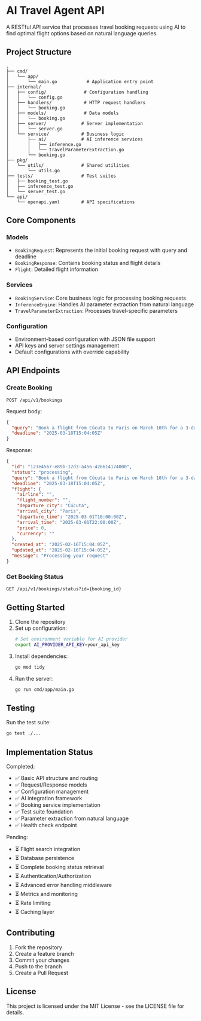 # AI Travel Agent API

A RESTful API service that processes travel booking requests using AI to find optimal flight options based on natural language queries.

## Project Structure

```
.
├── cmd/
│   └── app/
│       └── main.go           # Application entry point
├── internal/
│   ├── config/              # Configuration handling
│   │   └── config.go
│   ├── handlers/            # HTTP request handlers
│   │   └── booking.go
│   ├── models/              # Data models
│   │   └── booking.go
│   ├── server/             # Server implementation
│   │   └── server.go
│   └── service/            # Business logic
│       ├── ai/             # AI inference services
│       │   ├── inference.go
│       │   └── travelParameterExtraction.go
│       └── booking.go
├── pkg/
│   └── utils/              # Shared utilities
│       └── utils.go
├── tests/                  # Test suites
│   ├── booking_test.go
│   ├── inference_test.go
│   └── server_test.go
└── api/
    └── openapi.yaml        # API specifications
```

## Core Components

### Models

- `BookingRequest`: Represents the initial booking request with query and deadline
- `BookingResponse`: Contains booking status and flight details
- `Flight`: Detailed flight information

### Services

- `BookingService`: Core business logic for processing booking requests
- `InferenceEngine`: Handles AI parameter extraction from natural language
- `TravelParameterExtraction`: Processes travel-specific parameters

### Configuration

- Environment-based configuration with JSON file support
- API keys and server settings management
- Default configurations with override capability

## API Endpoints

### Create Booking

```
POST /api/v1/bookings
```

Request body:

```json
{
  "query": "Book a flight from Cúcuta to Paris on March 10th for a 3-day trip",
  "deadline": "2025-03-18T15:04:05Z"
}
```

Response:

```json
{
  "id": "123e4567-e89b-12d3-a456-426614174000",
  "status": "processing",
  "query": "Book a flight from Cúcuta to Paris on March 10th for a 3-day trip",
  "deadline": "2025-03-18T15:04:05Z",
  "flight": {
    "airline": "",
    "flight_number": "",
    "departure_city": "Cúcuta",
    "arrival_city": "Paris",
    "departure_time": "2025-03-01T10:00:00Z",
    "arrival_time": "2025-03-01T22:00:00Z",
    "price": 0,
    "currency": ""
  },
  "created_at": "2025-02-16T15:04:05Z",
  "updated_at": "2025-02-16T15:04:05Z",
  "message": "Processing your request"
}
```

### Get Booking Status

```
GET /api/v1/bookings/status?id={booking_id}
```

## Getting Started

1. Clone the repository
2. Set up configuration:
   ```bash
   # Set environment variable for AI provider
   export AI_PROVIDER_API_KEY=your_api_key
   ```
3. Install dependencies:
   ```bash
   go mod tidy
   ```
4. Run the server:
   ```bash
   go run cmd/app/main.go
   ```

## Testing

Run the test suite:

```bash
go test ./...
```

## Implementation Status

Completed:

- ✅ Basic API structure and routing
- ✅ Request/Response models
- ✅ Configuration management
- ✅ AI integration framework
- ✅ Booking service implementation
- ✅ Test suite foundation
- ✅ Parameter extraction from natural language
- ✅ Health check endpoint

Pending:

- ⏳ Flight search integration
- ⏳ Database persistence
- ⏳ Complete booking status retrieval
- ⏳ Authentication/Authorization
- ⏳ Advanced error handling middleware
- ⏳ Metrics and monitoring
- ⏳ Rate limiting
- ⏳ Caching layer

## Contributing

1. Fork the repository
2. Create a feature branch
3. Commit your changes
4. Push to the branch
5. Create a Pull Request

## License

This project is licensed under the MIT License - see the LICENSE file for details.
